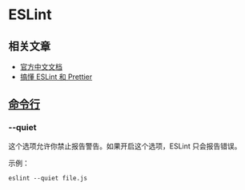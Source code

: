 # ESLint
## 相关文章
- [官方中文文档](https://eslint.bootcss.com/docs/user-guide/getting-started)
- [搞懂 ESLint 和 Prettier](https://zhuanlan.zhihu.com/p/80574300)

## [命令行](https://eslint.bootcss.com/docs/user-guide/getting-started)

### --quiet

这个选项允许你禁止报告警告。如果开启这个选项，ESLint 只会报告错误。

示例：

```
eslint --quiet file.js
```
